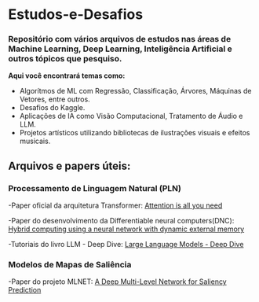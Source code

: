 # Estudos-e-Desafios

### Repositório com vários arquivos de estudos nas áreas de Machine Learning, Deep Learning, Inteligência Artificial e outros tópicos que pesquiso. 

**Aqui você encontrará temas como:**

- Algorítmos de ML com Regressão, Classificação, Árvores, Máquinas de Vetores, entre outros.
- Desafios do Kaggle.
- Aplicações de IA como Visão Computacional, Tratamento de Áudio e LLM.
- Projetos artísticos utilizando bibliotecas de ilustrações visuais e efeitos musicais.
  
## Arquivos e papers úteis:

### Processamento de Linguagem Natural (PLN)
-Paper oficial da arquitetura Transformer: [Attention is all you need](https://proceedings.neurips.cc/paper_files/paper/2017/file/3f5ee243547dee91fbd053c1c4a845aa-Paper.pdf)

-Paper do desenvolvimento da Differentiable neural computers(DNC): [Hybrid computing using a neural network with dynamic external memory](https://www.nature.com/articles/nature20101)

-Tutoriais do livro LLM - Deep Dive: [Large Language Models - Deep Dive](https://github.com/springer-llms-deep-dive/llms-deep-dive-tutorials/blob/main/README.md)

### Modelos de Mapas de Saliência
-Paper do projeto MLNET: [A Deep Multi-Level Network for Saliency Prediction](https://arxiv.org/pdf/1609.01064)
